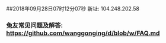 ##2018年09月28日07时12分07秒 新址: 104.248.202.58
### 兔友常见问题及解答: https://github.com/wanggonging/d/blob/w/FAQ.md
